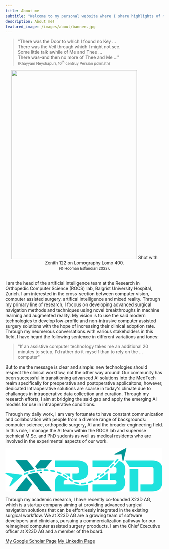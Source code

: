 ```yaml
---
title: About me
subtitle: "Welcome to my personal website where I share highlights of my research and development projects and some of my beloved film photographs! "
description: About me!
featured_image: /images/about/banner.jpg
---
```


> "There was the Door to which I found no Key ...
<br/> There was the Veil through which I might not see.
<br/> Some little talk awhile of Me and Thee ...
<br/> There was–and then no more of Thee and Me ..." 
<br/> <small> (Khayyam Neyshapuri, 10<sup>th</sup> centruy Persian polimath) </small>


<div align='center'>
<img src="/images/about/about-me.jpg" style="width:400px;height:600px;">
Shot with Zenith 122 on Lomography Lomo 400.
<br/>
<small>(© Hooman Esfandiari 2023)</small>.  
</div>


<br/>I am the head of the artificial intelligence team at the Research in Orthopedic Computer Science (ROCS) lab, Balgrist University Hospital, Zurich. I am interested in the cross-section between computer vision, computer assisted surgery, artifical intelligence and mixed reality. Through my primary line of research, I focous on developing advanced surgical navigation methods and techniques using novel breakthroughs in machine learning and augmented reality. My vision is to use the said modern technologies to develop low-profile and non-intrusive computer assisted surgery solutions with the hope of increasing their clinical adoption rate. Through my neumerous conversations with various stakeholders in this field, I have heard the following sentence in different variations and tones: 
>"If an assistive computer technology takes me an additional 20 minutes to setup, I'd rather do it myself than to rely on the ... computer"

But to me the message is clear and simple: new technologies should respect the clinical workflow, not the other way around! Our community has been successful in transitioning advanced AI solutions into the MedTech realm specifically for preoperative and postoperative applicaitons; however, dedicated Intraoperative solutions are scarse in today's climate due to challanges in intraoperative data collection and curation. Through my research efforts, I aim at bridging the said gap and apply the emerging AI models for use in intraoperative conditions. 

Through my daily work, I am very fortunate to have constant communication and collaboration with people from a diverse range of backgrounds: computer science, orthopedic surgery, AI and the broader engineering field. In this role, I manage the AI team within  the ROCS lab and supervise technical M.Sc. and PhD sudents as well as medical residents who are involved in the experimental aspects of our work. 


<img src="/images/about/X23D-logo.png" width="500"/>


Through my academic research, I have recently co-founded X23D AG, which is a startup company aiming at providing advanced surgical navigation solutions that can be effortlessly integrated in the existing surgical workflow. We at X23D AG are a growing team of software developers and clinicians, pursuing a commercialization pathway for our reimagined computer assisted surgery prooducts. I am the Chief Executive officer at X23D AG and a member of the board. 

<a href="https://scholar.google.ca/citations?user=l-OV7G8AAAAJ&hl=en&oi=ao" class="button button--small">My Google Scholar Page</a>
<a href="https://www.linkedin.com/in/hooman-esfandiari-b852b588/" class="button button--small">My Linkedin Page</a>
 